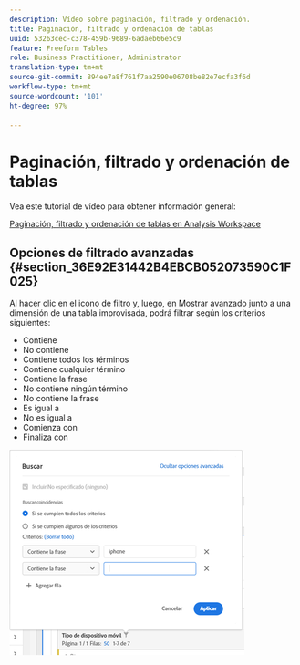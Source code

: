 ```yaml
---
description: Vídeo sobre paginación, filtrado y ordenación.
title: Paginación, filtrado y ordenación de tablas
uuid: 53263cec-c378-459b-9689-6adaeb66e5c9
feature: Freeform Tables
role: Business Practitioner, Administrator
translation-type: tm+mt
source-git-commit: 894ee7a8f761f7aa2590e06708be82e7ecfa3f6d
workflow-type: tm+mt
source-wordcount: '101'
ht-degree: 97%

---
```



# Paginación, filtrado y ordenación de tablas

Vea este tutorial de vídeo para obtener información general:

[Paginación, filtrado y ordenación de tablas en Analysis Workspace](https://docs.adobe.com/help/es-ES/analytics-learn/tutorials/analysis-workspace/building-freeform-tables/pagination-filtering-sorting-tables.html)

## Opciones de filtrado avanzadas {#section_36E92E31442B4EBCB052073590C1F025}

Al hacer clic en el icono de filtro y, luego, en Mostrar avanzado junto a una dimensión de una tabla improvisada, podrá filtrar según los criterios siguientes:

* Contiene
* No contiene
* Contiene todos los términos
* Contiene cualquier término
* Contiene la frase
* No contiene ningún término
* No contiene la frase
* Es igual a
* No es igual a
* Comienza con
* Finaliza con

![](assets/advanced-filter.png)

